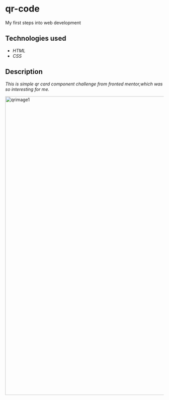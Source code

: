 # qr-code
 My first steps into web development
## Technologies used 
* _HTML_
* _CSS_
## Description
 _This is  simple qr card component challenge from fronted mentor,which was so interesting for me._


<img width="951" alt="qrimage1" src="https://user-images.githubusercontent.com/110342939/221924515-e7a7637a-4b5c-4762-bb13-2a40c54141ac.png">
